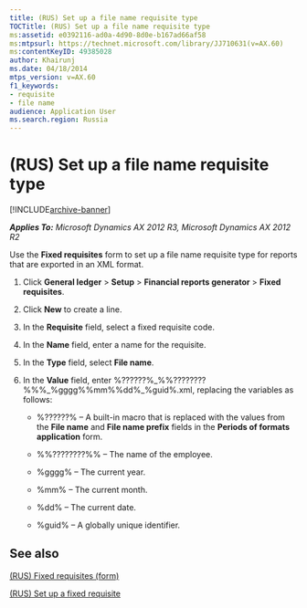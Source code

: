 ```yaml
---
title: (RUS) Set up a file name requisite type
TOCTitle: (RUS) Set up a file name requisite type
ms:assetid: e0392116-ad0a-4d90-8d0e-b167ad66af58
ms:mtpsurl: https://technet.microsoft.com/library/JJ710631(v=AX.60)
ms:contentKeyID: 49385028
author: Khairunj
ms.date: 04/18/2014
mtps_version: v=AX.60
f1_keywords:
- requisite
- file name
audience: Application User
ms.search.region: Russia
---
```


# (RUS) Set up a file name requisite type 


[!INCLUDE[archive-banner](includes/archive-banner.md)]


_**Applies To:** Microsoft Dynamics AX 2012 R3, Microsoft Dynamics AX 2012 R2_

Use the **Fixed requisites** form to set up a file name requisite type for reports that are exported in an XML format.

1.  Click **General ledger** \> **Setup** \> **Financial reports generator** \> **Fixed requisites**.

2.  Click **New** to create a line.

3.  In the **Requisite** field, select a fixed requisite code.

4.  In the **Name** field, enter a name for the requisite.

5.  In the **Type** field, select **File name**.

6.  In the **Value** field, enter %??????%\_%%????????%%%\_%gggg%%mm%%dd%\_%guid%.xml, replacing the variables as follows:
    
      - %??????% – A built-in macro that is replaced with the values from the **File name** and **File name prefix** fields in the **Periods of formats application** form.
    
      - %%????????%% – The name of the employee.
    
      - %gggg% – The current year.
    
      - %mm% – The current month.
    
      - %dd% – The current date.
    
      - %guid% – A globally unique identifier.

## See also

[(RUS) Fixed requisites (form)](https://technet.microsoft.com/library/jj710680\(v=ax.60\))

[(RUS) Set up a fixed requisite](rus-set-up-a-fixed-requisite.md)

  


